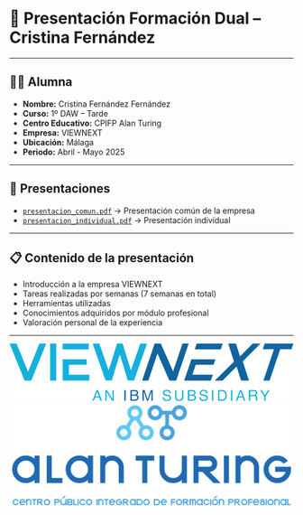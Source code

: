 # 📄 Presentación Formación Dual – Cristina Fernández
---

## 👩‍💻 Alumna

- **Nombre:** Cristina Fernández Fernández  
- **Curso:** 1º DAW – Tarde  
- **Centro Educativo:** CPIFP Alan Turing
- **Empresa:** VIEWNEXT  
- **Ubicación:** Málaga  
- **Periodo:** Abril - Mayo 2025  

---

## 📁 Presentaciones

- [`presentacion_comun.pdf`](https://www.canva.com/design/DAGn9kcxgtg/dGrGwVueLEWerYawlSBh4g/edit?utm_content=DAGn9kcxgtg&utm_campaign=designshare&utm_medium=link2&utm_source=sharebutton) → Presentación común de la empresa  
- [`presentacion_individual.pdf`](https://www.canva.com/design/DAGmqUqxlvc/hEYAghyLjLwrTqjmXyiAYw/edit?utm_content=DAGmqUqxlvc&utm_campaign=designshare&utm_medium=link2&utm_source=sharebutton) → Presentación individual 


---

## 📋 Contenido de la presentación

- Introducción a la empresa VIEWNEXT  
- Tareas realizadas por semanas (7 semanas en total)  
- Herramientas utilizadas  
- Conocimientos adquiridos por módulo profesional  
- Valoración personal de la experiencia  


---

![Logo VIEWNEXT](imagenes/logo-viewnext.png)  
![Logo Instituto](imagenes/logo-instituto.png)
